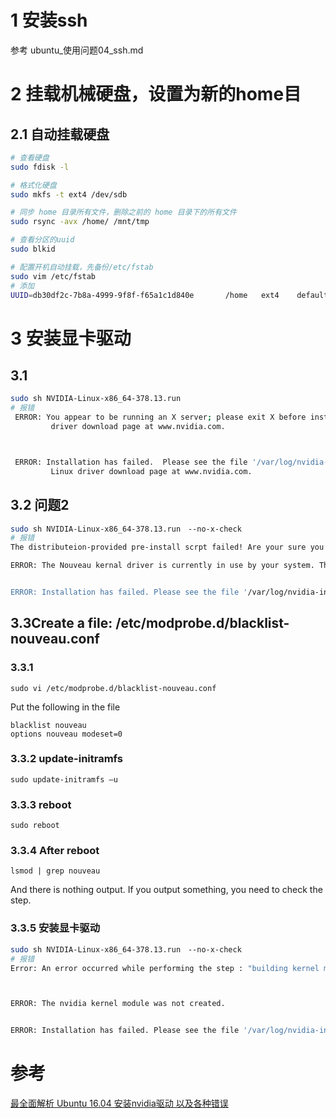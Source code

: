 
# 1 安装ssh
参考 ubuntu_使用问题04_ssh.md



# 2 挂载机械硬盘，设置为新的home目

## 2.1 自动挂载硬盘

```bash
# 查看硬盘
sudo fdisk -l

# 格式化硬盘
sudo mkfs -t ext4 /dev/sdb

# 同步 home 目录所有文件，删除之前的 home 目录下的所有文件
sudo rsync -avx /home/ /mnt/tmp

# 查看分区的uuid
sudo blkid

# 配置开机自动挂载，先备份/etc/fstab
sudo vim /etc/fstab
# 添加
UUID=db30df2c-7b8a-4999-9f8f-f65a1c1d840e       /home   ext4    defaults        0       2
```

# 3 安装显卡驱动

## 3.1 
```bash
sudo sh NVIDIA-Linux-x86_64-378.13.run
# 报错
 ERROR: You appear to be running an X server; please exit X before installing.  For further details, please see the section INSTALLING THE NVIDIA DRIVER in the README available on the Linux  
         driver download page at www.nvidia.com.



 ERROR: Installation has failed.  Please see the file '/var/log/nvidia-installer.log' for details.  You may find suggestions on fixing installation problems in the README available on the    
         Linux driver download page at www.nvidia.com.
```


## 3.2 问题2
```bash
sudo sh NVIDIA-Linux-x86_64-378.13.run　--no-x-check
# 报错
The distributeion-provided pre-install scrpt failed! Are your sure you want continue?

ERROR: The Nouveau kernal driver is currently in use by your system. This driver is incompatible with NVIDIA driver, and must be disabled before proceeding. Plesase consult the NVIDIA driver README and your linux distribution's documentation for details on how to correctly disable the Nouveau kernel driver.


ERROR: Installation has failed. Please see the file '/var/log/nvidia-install.log' for details. You may find suggestions on fixing installation problems in the README available on the Linux driver download page at www.nvidia.com.
```

## 3.3Create a file: /etc/modprobe.d/blacklist-nouveau.conf
### 3.3.1
```
sudo vi /etc/modprobe.d/blacklist-nouveau.conf
```

Put the following in the file
```
blacklist nouveau
options nouveau modeset=0
```

### 3.3.2 update-initramfs
```
sudo update-initramfs –u
```

### 3.3.3 reboot
```
sudo reboot
```
### 3.3.4 After reboot
```
lsmod | grep nouveau
```
And there is nothing output. If you output something, you need to check the step.


### 3.3.5 安装显卡驱动
```bash
sudo sh NVIDIA-Linux-x86_64-378.13.run　--no-x-check
# 报错
Error: An error occurred while performing the step : "building kernel modules". See /var/log/nvidia-installer.log for details.



ERROR: The nvidia kernel module was not created.


ERROR: Installation has failed. Please see the file '/var/log/nvidia-installer.log' for details. You may find suggestions on fixing installation problems in the README available on the Linux driver download page at www.nvidia.com.
```




# 参考
[最全面解析 Ubuntu 16.04 安装nvidia驱动 以及各种错误](https://blog.csdn.net/u014561933/article/details/79958017#11ppa%E6%BA%90%E5%AE%89%E8%A3%85)

